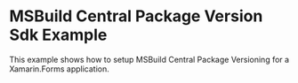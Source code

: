 # MSBuild Central Package Version Sdk Example

This example shows how to setup MSBuild Central Package Versioning for a Xamarin.Forms application.